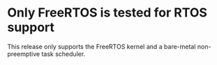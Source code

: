 # Only FreeRTOS is tested for RTOS support

This release only supports the FreeRTOS kernel and a bare-metal non-preemptive task scheduler.